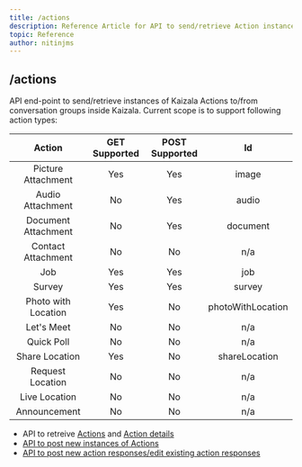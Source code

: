 ```yaml
---
title: /actions
description: Reference Article for API to send/retrieve Action instances
topic: Reference
author: nitinjms
---
```

## /actions
API end-point to send/retrieve instances of Kaizala Actions to/from conversation groups inside Kaizala. Current scope is to support following action types:

| Action | GET Supported | POST Supported | Id |
| :---: | :---: | :---: | :---: |
| Picture Attachment | Yes | Yes | image |
| Audio Attachment | No | Yes | audio |
| Document Attachment | No | Yes | document |
| Contact Attachment | No | No | n/a |
| Job | Yes | Yes | job |
| Survey | Yes | Yes | survey |
| Photo with Location | Yes | No | photoWithLocation |
| Let's Meet | No | No | n/a |
| Quick Poll | No | No | n/a |
| Share Location | Yes | No | shareLocation |
| Request Location | No | No | n/a |
| Live Location | No | No | n/a |
| Announcement | No | No | n/a |


*   API to retreive [Actions](actions_get.md) and [Action details](actionDetails.md)
*   [API to post new instances of Actions](actions_post.md)
*   [API to post new action responses/edit existing action responses](action_responses.md)
